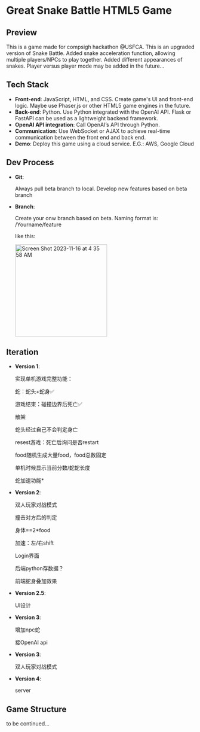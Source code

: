 # Great Snake Battle HTML5 Game 
## Preview

This is a game made for compsigh hackathon @USFCA. This is an upgraded version of Snake Battle. Added snake acceleration function, allowing multiple players/NPCs to play together. Added different appearances of snakes.
 Player versus player mode may be added in the future...

## Tech Stack
* **Front-end**: 
JavaScript, HTML, and CSS. Create game's UI and front-end logic. Maybe use Phaser.js or other HTML5 game engines in the future.
* **Back-end**: 
Python. Use Python integrated with the OpenAI API. Flask or FastAPI can be used as a lightweight backend framework.
* **OpenAI API integration**: 
Call OpenAI’s API through Python.
* **Communication**: 
Use WebSocket or AJAX to achieve real-time communication between the front end and back end.
* **Demo**: 
Deploy this game using a cloud service. E.G.: AWS, Google Cloud

## Dev Process
* **Git**: 

  Always pull beta branch to local. Develop new features based on beta branch
  
* **Branch**:

  Create your onw branch based on beta. Naming format is: /Yourname/feature

  like this:

  <img width="246" alt="Screen Shot 2023-11-16 at 4 35 58 AM" src="https://github.com/19Jin/Great-Snake-Battle/assets/98976781/5a3eaf7f-d546-411e-86ac-1d333a557215">

## Iteration
* **Version 1**:
  
  实现单机游戏完整功能：
  
  蛇：蛇头+蛇身✅
  
  游戏结束：碰撞边界后死亡✅

  散架
  
  蛇头经过自己不会判定身亡
  
  resest游戏：死亡后询问是否restart

  food随机生成大量food，food总数固定

  单机时候显示当前分数/蛇蛇长度

  蛇加速功能*
  
* **Version 2**:

  双人玩家对战模式

  撞击对方后的判定

  身体==2*food

  加速：左/右shift

  Login界面

  后端python存数据？

  前端蛇身叠加效果
* **Version 2.5**:

  UI设计
* **Version 3**:
    
  增加npc蛇

  接OpenAI api

* **Version 3**:

  双人玩家对战模式

* **Version 4**:

  server

## Game Structure
to be continued...
